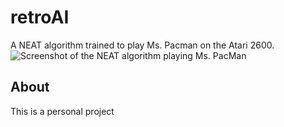 # retroAI
A NEAT algorithm trained to play Ms. Pacman on the Atari 2600.
![Screenshot of the NEAT algorithm playing Ms. PacMan](https://i.imgur.com/aEMeYmZ.png)

## About
This is a personal project 